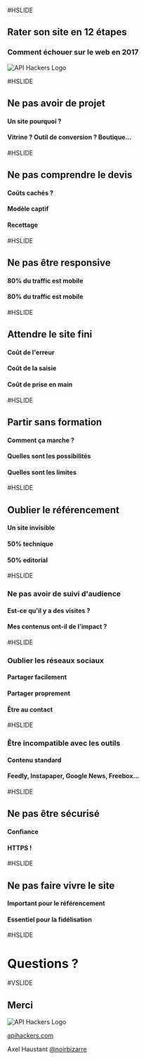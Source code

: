 #HSLIDE

## Rater son site en 12 étapes<!-- .element: class="main-title fragment" -->
### Comment échouer sur le web en 2017<!-- .element: class="subtitle fragment" -->

![API Hackers Logo](https://apihackers.com/theme/img/logo-dark.svg)<!-- .element: class="main-logo fragment" -->

#HSLIDE

## Ne pas avoir de <span class="highlight">projet</span>

#### Un site pourquoi ? <!-- .element: class="fragment" -->

#### Vitrine ? Outil de conversion ? Boutique...  <!-- .element: class="fragment" -->


#HSLIDE

## Ne pas comprendre le <span class="highlight">devis</span>

#### Coûts cachés ? <!-- .element: class="fragment" -->

#### Modèle captif  <!-- .element: class="fragment" -->

#### Recettage <!-- .element: class="fragment" -->


#HSLIDE

## Ne pas être <span class="highlight">responsive</span>

#### 80% du traffic est mobile <!-- .element: class="fragment" -->

#### 80% du traffic est mobile <!-- .element: class="fragment" -->


#HSLIDE

## Attendre le site <span class="highlight">fini</span>

#### Coût de l'erreur <!-- .element: class="fragment" -->

#### Coût de la saisie <!-- .element: class="fragment" -->

#### Coût de prise en main <!-- .element: class="fragment" -->


#HSLIDE

## Partir sans <span class="highlight">formation</span>

#### Comment ça marche ? <!-- .element: class="fragment" -->

#### Quelles sont les possibilités  <!-- .element: class="fragment" -->

#### Quelles sont les limites  <!-- .element: class="fragment" -->


#HSLIDE

## Oublier le <span class="highlight">référencement</span>

#### Un site invisible <!-- .element: class="fragment" -->

#### 50% technique  <!-- .element: class="fragment" -->

#### 50% editorial  <!-- .element: class="fragment" -->


#HSLIDE

### Ne pas avoir de <span class="highlight">suivi d'audience</span>

#### Est-ce qu'il y a des visites ? <!-- .element: class="fragment" -->

#### Mes contenus ont-il de l'impact ?  <!-- .element: class="fragment" -->


#HSLIDE

### Oublier les <span class="highlight">réseaux sociaux</span>

#### Partager facilement <!-- .element: class="fragment" -->

#### Partager proprement <!-- .element: class="fragment" -->

#### Être au contact <!-- .element: class="fragment" -->


#HSLIDE

### Être incompatible avec les <span class="highlight">outils</span>

#### Contenu standard <!-- .element: class="fragment" -->

#### Feedly, Instapaper, Google News, Freebox... <!-- .element: class="fragment" -->


#HSLIDE

## Ne pas être <span class="highlight">sécurisé</span>

#### Confiance <!-- .element: class="fragment" -->

#### HTTPS ! <!-- .element: class="fragment" -->


#HSLIDE

## Ne pas faire <span class="highlight">vivre</span> le site

#### Important pour le référencement <!-- .element: class="fragment" -->

#### Essentiel pour la fidélisation <!-- .element: class="fragment" -->



#HSLIDE

# Questions ?


#VSLIDE

## Merci

![API Hackers Logo](https://apihackers.com/theme/img/logo-dark.svg)<!-- .element: class="main-logo" -->


[apihackers.com](https://apihackers.com/)


Axel Haustant [@noirbizarre](https://twitter.com/noirbizarre)
